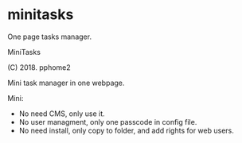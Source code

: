 # minitasks
One page tasks manager.


MiniTasks

(C) 2018. pphome2


Mini task manager in one webpage.

Mini:
- No need CMS, only use it.
- No user managment, only one passcode in config file.
- No need install, only copy to folder, and add rights for web users.
